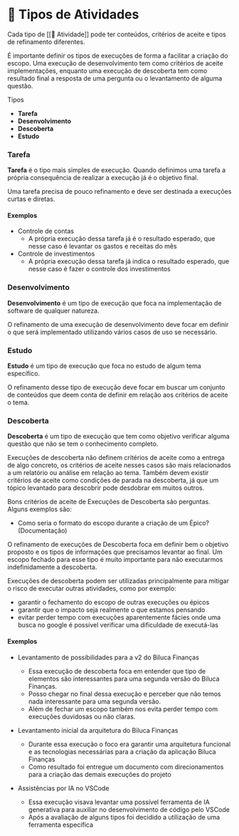 # 🍱 Tipos de Atividades

Cada tipo de [[🚧 Atividade]] pode ter conteúdos, critérios de aceite e tipos de refinamento diferentes.

É importante definir os tipos de execuções de forma a facilitar a criação do escopo. Uma execução de desenvolvimento tem como critérios de aceite implementações, enquanto uma execução de descoberta tem como resultado final a resposta de uma pergunta ou o levantamento de alguma questão.

Tipos

- **Tarefa**
- **Desenvolvimento**
- **Descoberta**
- **Estudo**

### Tarefa

**Tarefa** é o tipo mais simples de execução. Quando definimos uma tarefa a própria consequência de realizar a execução já é o objetivo final.

Uma tarefa precisa de pouco refinamento e deve ser destinada a execuções curtas e diretas.

#### Exemplos

- Controle de contas
	- A própria execução dessa tarefa já é o resultado esperado, que nesse caso é levantar os gastos e receitas do mês
- Controle de investimentos
	- A própria execução dessa tarefa já indica o resultado esperado, que nesse caso é fazer o controle dos investimentos

### Desenvolvimento

**Desenvolvimento** é um tipo de execução que foca na implementação de software de qualquer natureza. 

O refinamento de uma execução de desenvolvimento deve focar em definir o que será implementado utilizando vários casos de uso se necessário.

### Estudo

**Estudo** é um tipo de execução que foca no estudo de algum tema específico.

O refinamento desse tipo de execução deve focar em buscar um conjunto de conteúdos que deem conta de definir em relação aos critérios de aceite o tema.

### Descoberta

**Descoberta** é um tipo de execução que tem como objetivo verificar alguma questão que não se tem o conhecimento completo.

Execuções de descoberta não definem critérios de aceite como a entrega de algo concreto, os critérios de aceite nesses casos são mais relacionados a um relatório ou análise em relação ao tema. Também devem existir critérios de aceite como condições de parada na descoberta, já que um tópico levantado para descobrir pode desdobrar em muitos outros.

Bons critérios de aceite de Execuções de Descoberta são perguntas. Alguns exemplos são:
- Como seria o formato do escopo durante a criação de um Épico? (Documentação)

O refinamento de execuções de Descoberta foca em definir bem o objetivo proposto e os tipos de informações que precisamos levantar ao final. Um escopo fechado para esse tipo é muito importante para não executarmos indefinidamente a descoberta.

Execuções de descoberta podem ser utilizadas principalmente para mitigar o risco de executar outras atividades, como por exemplo:

- garantir o fechamento do escopo de outras execuções ou épicos
- garantir que o impacto seja realmente o que estamos pensando
- evitar perder tempo com execuções aparentemente fácies onde uma busca no google é possível verificar uma dificuldade de executá-las

#### Exemplos

- Levantamento de possibilidades para a v2 do Biluca Finanças
	- Essa execução de descoberta foca em entender que tipo de elementos são interessantes para uma segunda versão do Biluca Finanças. 
	- Posso chegar no final dessa execução e perceber que não temos nada interessante para uma segunda versão.
	- Além de fechar um escopo também nos evita perder tempo com execuções duvidosas ou não claras.

- Levantamento inicial da arquitetura do Biluca Finanças
	- Durante essa execução o foco era garantir uma arquitetura funcional e as tecnologias necessárias para a criação da aplicação Biluca Finanças
	- Como resultado foi entregue um documento com direcionamentos para a criação das demais execuções do projeto

- Assistências por IA no VSCode
	- Essa execução visava levantar uma possível ferramenta de IA generativa para auxiliar no desenvolvimento de código pelo VSCode
	- Após a avaliação de alguns tipos foi decidido a utilização de uma ferramenta específica